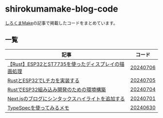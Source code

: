 # shirokumamake-blog-code

[しろくまMake](https://shirokumamake.jp)の記事で掲載したコードをまとめています。

## 一覧

| 記事                                                                         | コード                              |
|----------------------------------------------------------------------------|----------------------------------|
| [【Rust】ESP32とST7735を使ったディスプレイの描画処理](https://shirokumamake.jp/dev/20240706) | [20240706](./20240706/README.md) |
| [RustとESP32でLチカを実装する](https://shirokumamake.jp/dev/20240705)               | [20240705](./20240705/README.md) |
| [RustでESP32組み込み開発のための環境構築](https://shirokumamake.jp/dev/20240704)          | [20240704](./20240704/README.md) |
| [Next.jsのブログにシンタックスハイライトを追加する](https://shirokumamake.jp/dev/20240701)      | [20240701](./20240701/README.md) |
| [TypeSpecを使ってみるメモ](https://shirokumamake.jp/dev/20240630)                  | [20240630](./20240630/README.md) |
